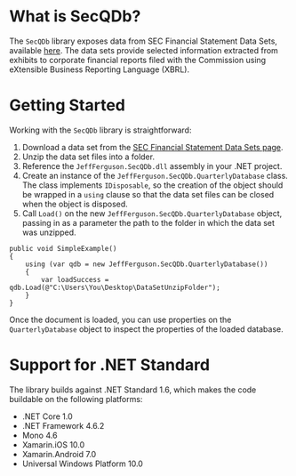 # What is SecQDb?
The `SecQDb` library exposes data from SEC Financial Statement Data Sets, available [here](https://www.sec.gov/dera/data/financial-statement-data-sets.html). The data sets provide selected information extracted from exhibits to corporate financial reports filed with the Commission using eXtensible Business Reporting Language (XBRL).

# Getting Started
Working with the `SecQDb` library is straightforward:

1. Download a data set from the [SEC Financial Statement Data Sets page](https://www.sec.gov/dera/data/financial-statement-data-sets.html).
2. Unzip the data set files into a folder.
3. Reference the `JeffFerguson.SecQDb.dll` assembly in your .NET project.
4. Create an instance of the `JeffFerguson.SecQDb.QuarterlyDatabase` class. The class implements `IDisposable`, so the creation of the object should be wrapped in a `using` clause so that the data set files can be closed when the object is disposed.
5. Call `Load()` on the new `JeffFerguson.SecQDb.QuarterlyDatabase` object, passing in as a parameter the path to the folder in which the data set was unzipped.

```
public void SimpleExample()
{
    using (var qdb = new JeffFerguson.SecQDb.QuarterlyDatabase())
    {
        var loadSuccess = qdb.Load(@"C:\Users\You\Desktop\DataSetUnzipFolder");
    }
}
```

Once the document is loaded, you can use properties on the `QuarterlyDatabase` object to inspect the properties of the loaded database.

# Support for .NET Standard
The library builds against .NET Standard 1.6, which makes the code buildable on the following platforms:

* .NET Core 1.0
* .NET Framework 4.6.2
* Mono 4.6
* Xamarin.iOS 10.0
* Xamarin.Android 7.0
* Universal Windows Platform 10.0